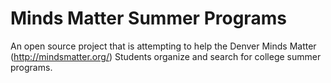# Minds Matter Summer Programs
An open source project that is attempting to help the Denver Minds Matter (http://mindsmatter.org/) Students organize and search for college summer programs. 
